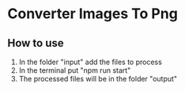 # Converter Images To Png

## How to use
1. In the folder "input" add the files to process
2. In the terminal put "npm run start"
3. The processed files will be in the folder "output"